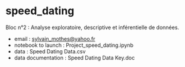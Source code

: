 # speed_dating
Bloc n°2 : Analyse exploratoire, descriptive et inférentielle de données.

* email : sylvain_mothes@yahoo.fr
* notebook to launch : Project_speed_dating.ipynb
* data : Speed Dating Data.csv
* data documentation : Speed Dating Data Key.doc


